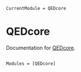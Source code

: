 ```@meta
CurrentModule = QEDcore
```

# QEDcore

Documentation for [QEDcore](https://github.com/QEDjl-project/QEDcore.jl).

```@index
```

```@autodocs
Modules = [QEDcore]
```
